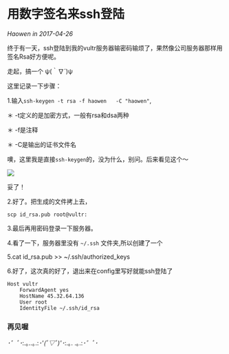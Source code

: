 # 用数字签名来ssh登陆
*Haowen in 2017-04-26*

终于有一天，ssh登陆到我的vultr服务器输密码输烦了，果然像公司服务器那样用签名Rsa好方便呢。

走起，搞一个 ψ(｀∇´)ψ

这里记录一下步骤：


1.输入```ssh-keygen -t rsa -f haowen   -C "haowen"```,

＊ -t定义的是加密方式，一般有rsa和dsa两种

＊ -f是注释

＊ -C是输出的证书文件名

噢，这里我是直接```ssh-keygen```的，没为什么，别问。后来看见这个～

![](http://function.withyoufriends.com/image/doc/170426-3.png)

妥了！

2.好了。把生成的文件拷上去，

	scp id_rsa.pub root@vultr:

3.最后再用密码登录一下服务器。

4.看了一下，服务器里没有 ```~/.ssh``` 文件夹,所以创建了一个

5.cat id_rsa.pub >> ~/.ssh/authorized_keys

6.好了，这次真的好了，退出来在config里写好就能ssh登陆了

	Host vultr
		ForwardAgent yes
		HostName 45.32.64.136
		User root
		IdentityFile ~/.ssh/id_rsa

### 再见喔

*･゜ﾟ･*:.｡..｡.:*･'(*ﾟ▽ﾟ*)'･*:.｡. .｡.:*･゜ﾟ･*
